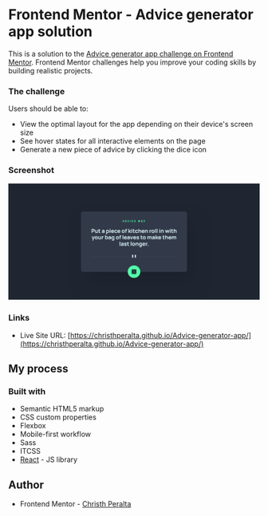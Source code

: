 # Frontend Mentor - Advice generator app solution

This is a solution to the [Advice generator app challenge on Frontend Mentor](https://www.frontendmentor.io/challenges/advice-generator-app-QdUG-13db). Frontend Mentor challenges help you improve your coding skills by building realistic projects.



### The challenge

Users should be able to:

- View the optimal layout for the app depending on their device's screen size
- See hover states for all interactive elements on the page
- Generate a new piece of advice by clicking the dice icon

### Screenshot

![](./public/design/Screenshot%202023-06-16%20at%2011-26-26%20Vite%20React.png)


### Links

- Live Site URL: [https://christhperalta.github.io/Advice-generator-app/](https://christhperalta.github.io/Advice-generator-app/)

## My process

### Built with

- Semantic HTML5 markup
- CSS custom properties
- Flexbox
- Mobile-first workflow
- Sass
- ITCSS
- [React](https://reactjs.org/) - JS library


## Author

- Frontend Mentor - [Christh Peralta](https://www.frontendmentor.io/home)

